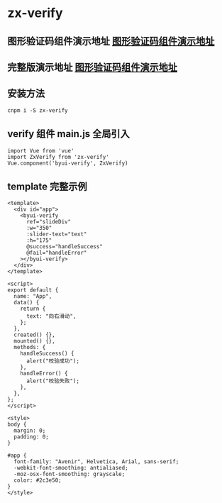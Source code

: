 # zx-verify

## 图形验证码组件演示地址 [图形验证码组件演示地址](http://mpfhrd48.sanxing.uz7.cn/zx-verify/)

## 完整版演示地址 [图形验证码组件演示地址](http://mpfhrd48.sanxing.uz7.cn/vue-admin-beautiful/#/byui/verify)

## 安装方法

```
cnpm i -S zx-verify

```

## verify 组件 main.js 全局引入

```
import Vue from 'vue'
import ZxVerify from 'zx-verify'
Vue.component('byui-verify', ZxVerify)

```

## template 完整示例

```
<template>
  <div id="app">
    <byui-verify
      ref="slideDiv"
      :w="350"
      :slider-text="text"
      :h="175"
      @success="handleSuccess"
      @fail="handleError"
    ></byui-verify>
  </div>
</template>

<script>
export default {
  name: "App",
  data() {
    return {
      text: "向右滑动",
    };
  },
  created() {},
  mounted() {},
  methods: {
    handleSuccess() {
      alert("校验成功");
    },
    handleError() {
      alert("校验失败");
    },
  },
};
</script>

<style>
body {
  margin: 0;
  padding: 0;
}

#app {
  font-family: "Avenir", Helvetica, Arial, sans-serif;
  -webkit-font-smoothing: antialiased;
  -moz-osx-font-smoothing: grayscale;
  color: #2c3e50;
}
</style>


```
